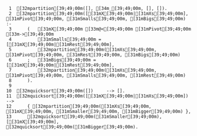      1	[32mpartition[39;49;00m([], [34m_[39;49;00m, [], []).
     2	[32mpartition[39;49;00m([[31mX[39;49;00m|[31mXs[39;49;00m], [31mPivot[39;49;00m, [31mSmalls[39;49;00m, [31mBigs[39;49;00m) :-
     3	    (   [31mX[39;49;00m [33m@<[39;49;00m [31mPivot[39;49;00m [33m->[39;49;00m
     4	        [31mSmalls[39;49;00m = [[31mX[39;49;00m|[31mRest[39;49;00m],
     5	        [32mpartition[39;49;00m([31mXs[39;49;00m, [31mPivot[39;49;00m, [31mRest[39;49;00m, [31mBigs[39;49;00m)
     6	    ;   [31mBigs[39;49;00m = [[31mX[39;49;00m|[31mRest[39;49;00m],
     7	        [32mpartition[39;49;00m([31mXs[39;49;00m, [31mPivot[39;49;00m, [31mSmalls[39;49;00m, [31mRest[39;49;00m)
     8	    ).
     9
    10	[32mquicksort[39;49;00m([])     --> [].
    11	[32mquicksort[39;49;00m([[31mX[39;49;00m|[31mXs[39;49;00m]) -->
    12	    { [32mpartition[39;49;00m([31mXs[39;49;00m, [31mX[39;49;00m, [31mSmaller[39;49;00m, [31mBigger[39;49;00m) },
    13	    [32mquicksort[39;49;00m([31mSmaller[39;49;00m), [[31mX[39;49;00m], [32mquicksort[39;49;00m([31mBigger[39;49;00m).
